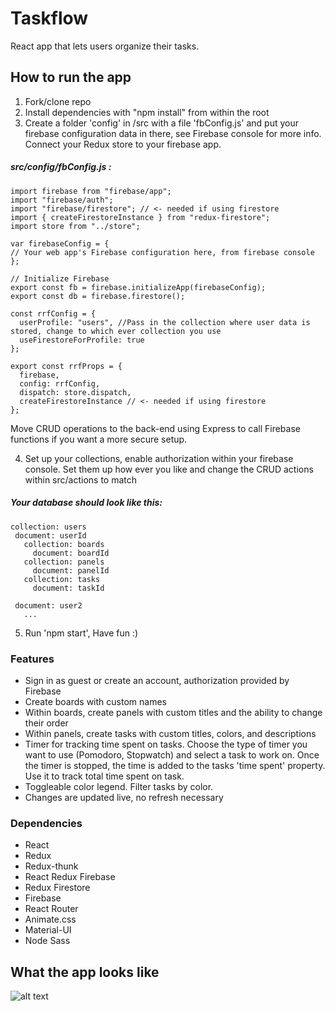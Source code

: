 # Taskflow
React app that lets users organize their tasks.

## How to run the app 
1. Fork/clone repo
2. Install dependencies with "npm install" from within the root
3. Create a folder 'config' in /src with a file 'fbConfig.js' and put your firebase configuration data in there, see Firebase console for more info. Connect your Redux store to your firebase app.
##### src/config/fbConfig.js :
```
import firebase from "firebase/app";
import "firebase/auth";
import "firebase/firestore"; // <- needed if using firestore
import { createFirestoreInstance } from "redux-firestore";
import store from "../store";

var firebaseConfig = {
// Your web app's Firebase configuration here, from firebase console
};

// Initialize Firebase
export const fb = firebase.initializeApp(firebaseConfig);
export const db = firebase.firestore();

const rrfConfig = {
  userProfile: "users", //Pass in the collection where user data is stored, change to which ever collection you use
  useFirestoreForProfile: true 
};

export const rrfProps = {
  firebase,
  config: rrfConfig,
  dispatch: store.dispatch,
  createFirestoreInstance // <- needed if using firestore
};
```
 Move CRUD operations to the back-end using Express to call Firebase functions if you want a more secure setup.
 
4. Set up your collections, enable authorization within your firebase console. Set them up how ever you like and change the CRUD actions within src/actions to match
 ##### Your database should look like this:
 ```
 collection: users
  document: userId
    collection: boards
      document: boardId
    collection: panels
      document: panelId
    collection: tasks
      document: taskId
        
  document: user2
    ...
  ```
5. Run 'npm start', Have fun :)

### Features
* Sign in as guest or create an account, authorization provided by Firebase
* Create boards with custom names
* Within boards, create panels with custom titles and the ability to change their order
* Within panels, create tasks with custom titles, colors, and descriptions
* Timer for tracking time spent on tasks. Choose the type of timer you want to use (Pomodoro, Stopwatch) and select a task to work on. Once the timer is stopped, the time is added to the tasks 'time spent' property. Use it to track total time spent on task.
* Toggleable color legend. Filter tasks by color.
* Changes are updated live, no refresh necessary 

### Dependencies
* React
* Redux
* Redux-thunk
* React Redux Firebase
* Redux Firestore
* Firebase
* React Router
* Animate.css
* Material-UI
* Node Sass

## What the app looks like 
![alt text](https://awettech.com/images/taskflow.webp)
